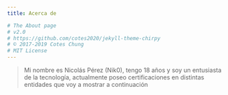 ```yaml
---
title: Acerca de

# The About page
# v2.0
# https://github.com/cotes2020/jekyll-theme-chirpy
# © 2017-2019 Cotes Chung
# MIT License
---
```


> Mi nombre es Nicolás Pérez (Nik0), tengo 18 años y soy un entusiasta de la tecnología, actualmente poseo certificaciones en distintas entidades que voy a           mostrar a continuación
